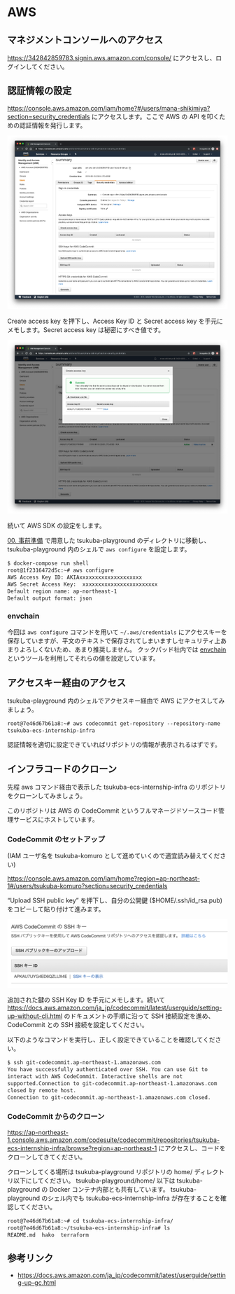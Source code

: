 # AWS

## マネジメントコンソールへのアクセス
https://342842859783.signin.aws.amazon.com/console/ にアクセスし、ログインしてください。

## 認証情報の設定
<https://console.aws.amazon.com/iam/home?#/users/mana-shikimiya?section=security_credentials> にアクセスします。ここで AWS の API を叩くための認証情報を発行します。

![](images/security_credentials.png)

Create access key を押下し、Access Key ID と Secret access key を手元にメモします。Secret access key は秘密にすべき値です。

![](images/access_key.png)

続いて AWS SDK の設定をします。

[00. 事前準備](00-setup) で用意した tsukuba-playground のディレクトリに移動し、 tsukuba-playground 内のシェルで `aws configure` を設定します。

```console
$ docker-compose run shell
root@1f2316472d5c:~# aws configure
AWS Access Key ID: AKIAxxxxxxxxxxxxxxxxxxxx
AWS Secret Access Key:  xxxxxxxxxxxxxxxxxxxxxxxx
Default region name: ap-northeast-1
Default output format: json
```

### envchain
今回は `aws configure` コマンドを用いて `~/.aws/credentials` にアクセスキーを保存していますが、平文のテキストで保存されてしまいますしセキュリティ上あまりよろしくないため、あまり推奨しません。
クックパッド社内では [envchain](https://github.com/sorah/envchain) というツールを利用してそれらの値を設定しています。

## アクセスキー経由のアクセス
tsukuba-playground 内のシェルでアクセスキー経由で AWS にアクセスしてみましょう。

```console
root@7e46d67b61a8:~# aws codecommit get-repository --repository-name tsukuba-ecs-internship-infra
```

認証情報を適切に設定できていればリポジトリの情報が表示されるはずです。


## インフラコードのクローン
先程 aws コマンド経由で表示した tsukuba-ecs-internship-infra のリポジトリをクローンしてみましょう。

このリポジトリは AWS の CodeCommit というフルマネージドソースコード管理サービスにホストしています。

### CodeCommit のセットアップ
(IAM ユーザ名を tsukuba-komuro として進めていくので適宜読み替えてください)

<https://console.aws.amazon.com/iam/home?region=ap-northeast-1#/users/tsukuba-komuro?section=security_credentials>

“Upload SSH public key” を押下し、自分の公開鍵 ($HOME/.ssh/id_rsa.pub) をコピーして貼り付けて進みます。

![](images/ssh_key.png)

追加された鍵の SSH Key ID を手元にメモします。続いて <https://docs.aws.amazon.com/ja_jp/codecommit/latest/userguide/setting-up-without-cli.html> のドキュメントの手順に沿って SSH 接続設定を進め、 CodeCommit との SSH 接続を設定してください。

以下のようなコマンドを実行し、正しく設定できていることを確認してください。

```console
$ ssh git-codecommit.ap-northeast-1.amazonaws.com
You have successfully authenticated over SSH. You can use Git to interact with AWS CodeCommit. Interactive shells are not supported.Connection to git-codecommit.ap-northeast-1.amazonaws.com closed by remote host.
Connection to git-codecommit.ap-northeast-1.amazonaws.com closed.
```

### CodeCommit からのクローン
<https://ap-northeast-1.console.aws.amazon.com/codesuite/codecommit/repositories/tsukuba-ecs-internship-infra/browse?region=ap-northeast-1> にアクセスし、コードをクローンしてきてください。

クローンしてくる場所は tsukuba-playground リポジトリの home/ ディレクトリ以下にしてください。 tsukuba-playground/home/ 以下は tsukuba-playground の Docker コンテナ内部とも共有しています。 tsukuba-playground のシェル内でも tsukuba-ecs-internship-infra が存在することを確認してください。

```console
root@7e46d67b61a8:~# cd tsukuba-ecs-internship-infra/
root@7e46d67b61a8:~/tsukuba-ecs-internship-infra# ls
README.md  hako  terraform
```

## 参考リンク
- https://docs.aws.amazon.com/ja_jp/codecommit/latest/userguide/setting-up-gc.html
